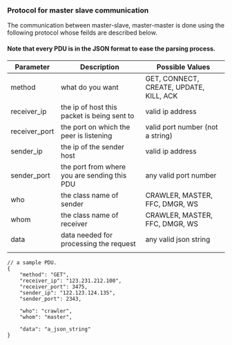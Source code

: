 ### Protocol for master slave communication

The communication between master-slave, master-master is done using the following protocol whose feilds are described below.

#### Note that every PDU is in the JSON format to ease the parsing process.


|  Parameter   |  Description   |  Possible Values |
|--------------|----------------|------------------|
|  method      | what do you want  |  GET, CONNECT, CREATE, UPDATE, KILL, ACK |
|  receiver_ip | the ip of host this packet is being sent to | valid ip address |
|receiver_port | the port on which the peer is listening | valid port number (not a string) |
|  sender_ip   | the ip of the sender host | valid ip address |
| sender_port | the port from where you are sending this PDU | any valid port number |
| who | the class name of sender | CRAWLER, MASTER, FFC, DMGR, WS |
| whom | the class name of receiver | CRAWLER, MASTER, FFC, DMGR, WS |
| data | data needed for processing the request | any valid json string |
||

````
// a sample PDU.
{
    "method": "GET",
    "receiver_ip": "123.231.212.100",
    "receiver_port": 3475,
    "sender_ip": "122.123.124.135",
    "sender_port": 2343,

    "who": "crawler",
    "whom": "master",

    "data": "a_json_string"
}
````